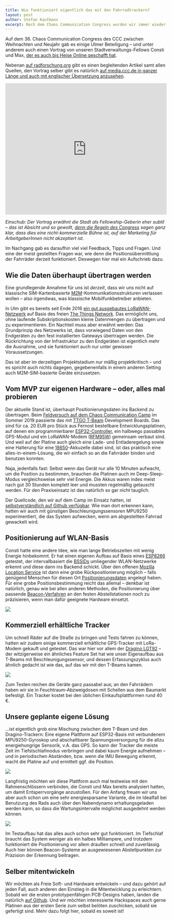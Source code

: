 ```yaml
---
title: Wie funktioniert eigentlich das mit den Fahrradtrackern?
layout: post
author: Stefan Kaufmann
excerpt: Nach dem Chaos Communication Congress wurden wir immer wieder gefragt, wie wir derzeit die Standorte der Fahrräder ermitteln. Hier deswegen ein kleiner Aufschrieb, wie das bislang funktioniert.
---
```


Auf dem 36. Chaos Communication Congress des CCC zwischen Weihnachten und Neujahr gab es einige Ulmer Beteiligung – und unter anderem auch einen Vortrag von unseren Stadtverwaltungs-Fellows Consti und Max, [der es auch bis Heise Online geschafft hat](https://www.heise.de/newsticker/meldung/36C3-Die-Verkehrswende-selber-hacken-4624862.html).

Nebenan [auf radforschung.org](https://radforschung.org/log/verkehrswende-selber-hacken/) gibt es einen begleitenden Artikel samt allen Quellen, den Vortrag selber gibt es natürlich [auf media.ccc.de in ganzer Länge und auch mit englischer Übersetzung anzusehen](https://media.ccc.de/v/36c3-10881-verkehrswende_selber_hacken).

<iframe width="100%" height="410" src="https://media.ccc.de/v/36c3-10881-verkehrswende_selber_hacken/oembed" frameborder="0" allowfullscreen></iframe>

*Einschub: Der Vortrag erwähnt die Stadt als Fellowship-Geberin eher subtil – das ist Absicht und so gewollt, [denn die Regeln des Congress](https://content.events.ccc.de/cfp/36c3/checklist.html) sagen ganz klar, dass dies eine nicht-kommerzielle Bühne ist, auf der Marketing für ArbeitgeberInnen nicht akzeptiert ist.*

Im Nachgang gab es daraufhin viel viel Feedback, Tipps und Fragen. Und eine der meist gestellten Fragen war, wie denn die Positionsübermittlung der Fahrräder derzeit funktioniert. Deswegen hier mal ein Aufschrieb dazu.

## Wie die Daten überhaupt übertragen werden

Eine grundlegende Annahme für uns ist *derzeit*, dass wir uns nicht auf klassische SIM-Kartenbasierte [M2M](https://de.wikipedia.org/wiki/Machine_to_Machine)-Kommunikationsstrukturen verlassen wollen – also irgendwas, was klassische Mobilfunkbetreiber anbieten. 

In Ulm gibt es bereits seit Ende 2016 [ein gut ausgebautes LoRaWAN-Netzwerk](https://lora.ulm-digital.com/) auf Basis des freien [The Things Network](https://lora.ulm-digital.com/). Das ermöglicht uns, ohne laufende Subskriptionskosten kleine Datenmengen zu übertragen und zu experimentieren. Ein Nachteil muss aber erwähnt werden: Das Grundprinzip des Netzwerks ist, dass vorwiegend Daten von den Endgeräten zu den fest installierten Gateways übertragen werden. Die Rückrichtung von der Infrastruktur zu den Endgeräten ist eigentlich mehr die Ausnahme, und sie funktioniert auch nur unter gewissen Voraussetzungen.

Das ist aber im derzeitigen Projektstadium nur mäßig projektkritisch – und es spricht auch nichts dagegen, gegebenenfalls in einem anderen Setting auch M2M-SIM-basierte Geräte einzusetzen.

## Vom MVP zur eigenen Hardware – oder, alles mal probieren

Der aktuelle Stand ist, überhaupt Positionierungsdaten ins Backend zu übertragen. Beim [Feldversuch auf dem Chaos Communication Camp](https://radforschung.org/log/cccamp19-review/) im Sommer 2019 passierte das mit [TTGO T-Beam](https://tinymicros.com/wiki/TTGO_T-Beam) Development Boards. Das sind für ca. 20 EUR pro Stück aus Fernost bestellbare Entwicklungsplatinen, auf denen ein programmierbarer [ESP32-Controller](https://de.wikipedia.org/wiki/ESP32), ein halbwegs passables GPS-Modul und ein LoRaWAN-Modem ([RFM95W](https://www.hoperf.com/modules/lora/RFM95.html)) gemeinsam verbaut sind. Und weil auf der Platine auch gleich eine Lade- und Entladeregelung sowie eine Halterung für eine [18650](https://de.wikipedia.org/wiki/Lithium-Ionen-Akkumulator#Bauformen)-Akkuzelle dabei sind, ist das praktisch eine alles-in-einem-Lösung, die wir einfach so an die Fahrräder binden und benutzen konnten.

Naja, jedenfalls fast: Selbst wenn das Gerät nur alle 10 Minuten aufwacht, um die Position zu bestimmen, brauchen die Platinen auch im Deep-Sleep-Modus vergleichsweise sehr viel Energie. Die Akkus waren indes meist nach gut 30 Stunden komplett leer und mussten regelmäßig getauscht werden. Für den Praxiseinsatz ist das natürlich so gar nicht tauglich.

Der Quellcode, den wir auf dem Camp im Einsatz hatten, ist [selbstverständlich auf Github verfügbar](https://github.com/radforschung/Lora-TTNMapper-T-Beam). Wie man dort erkennen kann, hatten wir auch mit günstigen Beschleunigungssensoren MPU9250 experimentiert, die das System aufwecken, wenn am abgestellten Fahrrad gewackelt wird.

## Positionierung auf WLAN-Basis

Consti hatte eine andere Idee, wie man lange Betriebszeiten mit wenig Energie hinbekommt. Er hat einen eigenen Aufbau auf Basis eines [ESP8266](https://de.wikipedia.org/wiki/ESP8266) getestet, der intervallbasiert die [BSSIDs](https://en.wikipedia.org/wiki/Service_set_(802.11_network)#Basic_service_set_identifier_(BSSID)) umliegender WLAN-Netzwerke erkennt und diese dann ins Backend schickt. Über den offenen [Mozilla Location Service](https://location.services.mozilla.com/) ist dann eine grobe Rückpositionierung möglich – falls genügend Menschen für diesen Ort [Positionierungsdaten](https://wiki.mozilla.org/CloudServices/Location/Software) angelegt haben. Für eine grobe Positionsbestimmung reicht das allemal – denkbar ist natürlich, genau wie bei allen anderen Methoden, die Positionierung über passende [Beacon-Verfahren](https://en.wikipedia.org/wiki/IBeacon) an den festen Abstellstationen noch zu präzisieren, wenn man dafür geeignete Hardware einsetzt.

![](/assets/images/blog/20200113_wifitracker.jpg)

## Kommerziell erhältliche Tracker

Um schnell Räder auf die Straße zu bringen und Tests fahren zu können, hatten wir zudem einige kommerziell erhältliche GPS-Tracker mit LoRa-Modem gekauft und getestet. Das war hier vor allem der [Dragino LGT92](http://www.dragino.com/products/lora/item/142-lgt-92.html) – der witzigerweise ein ähnliches Feature Set hat wie unser Eigenaufbau aus T-Beams mit Beschleunigungssensor, und dessen Erfassungszyklus auch ähnlich gedacht ist wie das, auf das wir mit den T-Beams kamen. 

![](/assets/images/blog/20200113_lgtbox.jpg)

Zum Testen reichen die Geräte ganz passabel aus; an den Fahrrädern haben wir sie in Feuchtraum-Abzweigdosen mit Schellen aus dem Baumarkt befestigt. Ein Tracker kostet bei den üblichen Einkaufsplattformen rund 40 €.

## Unsere geplante eigene Lösung

…ist eigentlich grob eine Mischung zwischen dem T-Beam und den Dragino-Trackern: Eine eigene Plattform auf ESP32-Basis mit verbundenem MPU9250-Gyroskop und abschaltbarer Spannungsversorgung für die allzu energiehungrige Sensorik, v.A. das GPS. So kann der Tracker die meiste Zeit im Tiefstschlafmodus verbringen und dabei kaum Energie aufnehmen – und in periodischen Abständen, bzw. wenn die IMU Bewegung erkennt, wacht die Platine auf und ermittelt ggf. die Position.

![](/assets/images/blog/20200113_testaufbau.jpg)

Langfristig möchten wir diese Plattform auch mal testweise mit den Rahmenschlössern verbinden, die Consti und Max bereits analysiert hatten, um damit Entsperrvorgänge anzustoßen. Für den Anfang freuen wir uns aber auch schon um eine sehr energiesparsame Variante, die im Idealfall bei Benutzung des Rads auch über den Nabendynamo erhaltungsgeladen werden kann, so dass die Wartungsintervalle möglichst ausgedehnt werden können.

![](/assets/images/blog/20200113_current.jpg)

Im Testaufbau hat das alles auch schon sehr gut funktioniert. Im Tiefschlaf braucht das System weniger als ein halbes Milliampere, und trotzdem funktioniert die Positionierung vor allem draußen schnell und zuverlässig. Auch hier können Beacon-Systeme an ausgewiesenen Abstellpunkten zur Präzision der Erkennung beitragen.

## Selber mitentwickeln

Wir möchten als Freie Soft- und Hardware entwickeln – und dazu gehört auf jeden Fall, auch anderen den Einstieg in die Mitentwicklung zu erleichtern. Sobald wir die ersten prototypenfähigen PCB-Designs haben, landen die natürlich [auf Github](https://github.com/stadtulm). Und wir möchten interessierte Hackspaces auch gerne Platinen aus der ersten Serie zum selbst belöten zuschicken, sobald sie gefertigt sind. Mehr dazu folgt hier, sobald es soweit ist!
